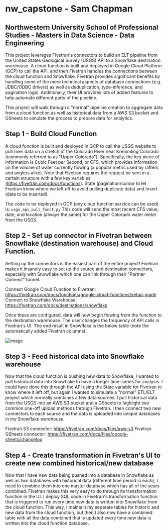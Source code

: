 # nw_capstone - Sam Chapman
## Northwestern University School of Professional Studies - Masters in Data Science - Data Engineering 

This project leverages Fivetran's connectors to build an ELT pipeline from the United States Geological Survey (USGS) API to a Snowflake destination warehouse. A cloud function is built and deployed in Google Cloud Platform (GCP) to call the API, and then Fivetran handles the connections between the cloud function and Snowflake. Fivetran provides significant benefits by handling some of the more technical aspects of database connections (e.g. JDBC/ODBC drivers) as well as deduplication, type-inference, and pagination logic. Additionally, their UI provides lots of added features to help automate different parts of the pipeline. 

This project will walk through a "normal" pipeline creation to aggregate data from a cloud function as well as historical data from a AWS S3 bucket and GSheets to simulate the process to prepare data for analytics. 

## Step 1 - Build Cloud Function

A cloud function is built and deployed in GCP to call the USGS website to pull river data on a stretch of the Colorado River near Kremmling Colorado (commonly referred to as "Upper Colorado"). Specifically, the key piece of information is Cubic Feet per Second, or CFS, which provides information on the volume of water currently flowing (a popular metric used by rafters and anglers alike). Note that Fivetran requires the request be sent in a certain structure with a few key variables (https://fivetran.com/docs/functions). State (pagination/cursor to let Fivetran know where we left off to avoid pulling duplicate data) and Insert (data to be inserted). 

The code to be deployed in GCP (any cloud function service can be used) is: ```usgs_api_pull_funct.py```
This code will send the most recent CFS value, date, and location (always the same) for the Upper Colorado water meter from the USGS. 

## Step 2 - Set up connector in Fivetran between Snowflake (destination warehouse) and Cloud Function. 

Setting up the connectors is the easiest part of the entire project! Fivetran makes it insanely easy to set up the source and destination connectors, especially with Snowflake which one can link through their "Partner Connect" tunnel. 

Connect Google Cloud Function to Fivetran: https://fivetran.com/docs/functions/google-cloud-functions/setup-guide
Connect to Snowflake Warehouse: https://fivetran.com/docs/destinations/snowflake

Once these are configured, data will now begin flowing from the function to the destination warehouse. The user changes the frequency of API calls in Fivetran's UI. The end result in Snowflake is the below table (note the automatically added Fivetran columns). 

![image](https://user-images.githubusercontent.com/60025118/84286043-679bd300-aafb-11ea-8ac0-0716295abf33.png)

## Step 3 - Feed historical data into Snowflake warehouse

Now that the cloud function is pushing new data to Snowflake, I wanted to pull historical data into Snowflake to have a longer time-series for analysis. I could have done this through the API using the State variable for Fivetran to know where it left off, but again I wanted to simulate a "normal" ETL/ELT project which normally combines a few data sources. I pull historical data from the USGS into an AWS S3 bucket and a GSheets to highlight two common one-off upload methods through Fivetran. I then connect two new connectors to each source and the data is uploaded into unique databases in my Snowflake warehouse.

Fivetran S3 connector: https://fivetran.com/docs/files/aws-s3
Fivetran GSheets connector: https://fivetran.com/docs/files/google-sheets/changelog

## Step 4 - Create transformation in Fivetran's UI to create new combined historical/new database

Now that I have new data being pushed into a database in Snowflake as well as two databases with historical data (different time period in each), I need to combine them into one master database which has all of the years combined. Fivetran makes this very easy to do through its transformation function in the UI. I deploy SQL code in Fivetran's transformation function that is triggered to run every time new data is written into Snowflake from the cloud function. This way, I maintain my separate tables for historic and new data from the cloud function, but then I also now have a combined table with all the data combined that is updated every time new data is written into the cloud function database. 

